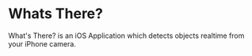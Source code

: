 # Whats There?

What's There? is an iOS Application which detects objects realtime from your iPhone camera.  
